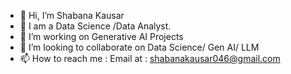 - 👋 Hi, I’m Shabana Kausar
- 👀 I am a Data Science /Data Analyst.
- 🌱 I’m working on Generative AI Projects
- 💞️ I’m looking to collaborate on Data Science/ Gen AI/ LLM
- 📫 How to reach me : Email at : shabanakausar046@gmail.com

<!---
shabanakausar/shabanakausar is a ✨ special ✨ repository because its `README.md` (this file) appears on your GitHub profile.
You can click the Preview link to take a look at your changes.
--->
